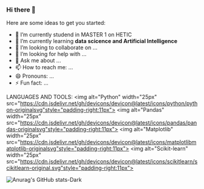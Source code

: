 ### Hi there 👋


<!-- **TchappiR/TchappiR** is a ✨ _special_ ✨ repository because its `README.md` (this file) appears on your GitHub profile. -->

Here are some ideas to get you started:
<!-- A MIEUX REMPLIR -->
- 🔭 I’m currently studend in MASTER 1 on HETIC
- 🌱 I’m currently learning **data scicence and Artificial Intelligence**
- 👯 I’m looking to collaborate on ...
- 🤔 I’m looking for help with ...
- 💬 Ask me about ...
- 📫 How to reach me: ...
- 😄 Pronouns: ...
- ⚡ Fun fact: ...


LANGUAGES AND TOOLS:
<img alt="Python" width="25px" src="https://cdn.jsdelivr.net/gh/devicons/devicon@latest/icons/python/python-originalsvg"style="padding-right:11px">
<img alt="Pandas" width="25px" src="https://cdn.jsdelivr.net/gh/devicons/devicon@latest/icons/pandas/pandas-originalsvg"style="padding-right:11px">
<img alt="Matplotlib" width="25px" src="https://cdn.jsdelivr.net/gh/devicons/devicon@latest/icons/matplotlibmatplotlib-originalsvg"style="padding-right:11px">
<img alt="Scikit-learn" width="25px" src="https://cdn.jsdelivr.net/gh/devicons/devicon@latest/icons/scikitlearn/scikitlearn-original.svg"style="padding-right:11px">



<!-- METTRE MES OUTILS ICI -->

![Anurag's GitHub stats-Dark](https://github-readme-stats.vercel.app/api?username=TchappiR&show_icons=true&theme=dark#gh-dark-mode-only)
